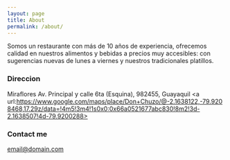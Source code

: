 ```yaml
---
layout: page
title: About
permalink: /about/
---
```


Somos un restaurante con más de 10 años de experiencia, ofrecemos calidad en nuestros alimentos y bebidas a precios muy accesibles: con sugerencias nuevas de lunes a viernes y nuestros tradicionales platillos.

### Direccion
Miraflores Av. Principal y calle 6ta (Esquina), 982455, Guayaquil
<a url:https://www.google.com/maps/place/Don+Chuzo/@-2.1638122,-79.9208468,17.29z/data=!4m5!3m4!1s0x0:0x66a0521677abc830!8m2!3d-2.1638507!4d-79.9200288></a> 


### Contact me

[email@domain.com](mailto:email@domain.com)
